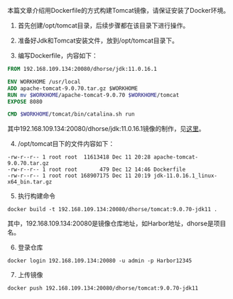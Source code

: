 本篇文章介绍用Dockerfile的方式构建Tomcat镜像，请保证安装了Docker环境。

1. 首先创建/opt/tomcat目录，后续步骤都在该目录下进行操作。

2. 准备好Jdk和Tomcat安装文件，放到/opt/tomcat目录下。

3. 编写Dockerfile，内容如下：

```Dockerfile
FROM 192.168.109.134:20080/dhorse/jdk:11.0.16.1

ENV WORKHOME /usr/local
ADD apache-tomcat-9.0.70.tar.gz $WORKHOME
RUN mv $WORKHOME/apache-tomcat-9.0.70 $WORKHOME/tomcat
EXPOSE 8080

CMD $WORKHOME/tomcat/bin/catalina.sh run
```

其中192.168.109.134:20080/dhorse/jdk:11.0.16.1镜像的制作，见[这里]()。

4. /opt/tomcat目下的文件内容如下：

```shell
-rw-r--r-- 1 root root  11613418 Dec 11 20:28 apache-tomcat-9.0.70.tar.gz
-rw-r--r-- 1 root root       479 Dec 12 14:46 Dockerfile
-rw-r--r-- 1 root root 168907175 Dec 11 20:19 jdk-11.0.16.1_linux-x64_bin.tar.gz
```

5. 执行构建命令

```shell
docker build -t 192.168.109.134:20080/dhorse/tomcat:9.0.70-jdk11 .
```

其中，192.168.109.134:20080是镜像仓库地址，如Harbor地址，dhorse是项目名。

6. 登录仓库

```shell
docker login 192.168.109.134:20080 -u admin -p Harbor12345
```

7. 上传镜像

```shell
docker push 192.168.109.134:20080/dhorse/tomcat:9.0.70-jdk11
```


